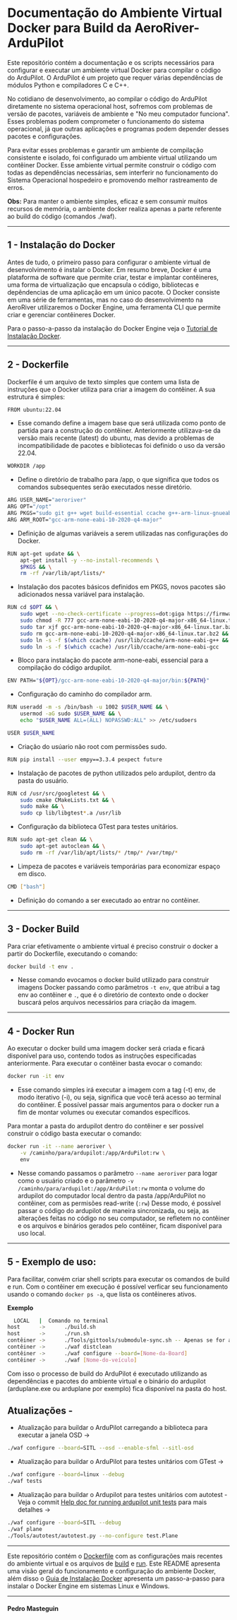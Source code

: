 # Documentação do Ambiente Virtual Docker para Build da AeroRiver-ArduPilot

Este repositório contém a documentação e os scripts necessários para configurar e executar um ambiente virtual Docker para compilar o código do ArduPilot. O ArduPilot é um projeto que requer várias dependências de módulos Python e compiladores C e C++.

No cotidiano de desenvolvimento, ao compilar o código do ArduPilot diretamente no sistema operacional host, sofremos com problemas de versão de pacotes, variáveis de ambiente e "No meu computador funciona". Esses problemas podem comprometer o funcionamento do sistema operacional, já que outras aplicações e programas podem depender desses pacotes e configurações.

Para evitar esses problemas e garantir um ambiente de compilação consistente e isolado, foi configurado um ambiente virtual utilizando um contêiner Docker. Esse ambiente virtual permite construir o código com todas as dependências necessárias, sem interferir no funcionamento do Sistema Operacional hospedeiro e promovendo melhor rastreamento de erros.

**Obs:** Para manter o ambiente simples, eficaz e sem consumir muitos recursos de memória, o ambiente docker realiza apenas a parte referente ao build do código (comandos ./waf).

---

## 1 - Instalação do Docker

Antes de tudo, o primeiro passo para configurar o ambiente virtual de desenvolvimento é instalar o Docker. Em resumo breve, Docker é uma plataforma de software que permite criar, testar e implantar contêineres, uma forma de virtualização que encapsula o código, bibliotecas e depêndencias de uma aplicação em um único pacote. O Docker consiste em uma série de ferramentas, mas no caso do desenvolvimento na AeroRiver utilizaremos o Docker Engine, uma ferramenta CLI que permite criar e gerenciar contêineres Docker.

Para o passo-a-passo da instalação do Docker Engine veja o [Tutorial de Instalação Docker](InstallDocker.md).

---

## 2 - Dockerfile

Dockerfile é um arquivo de texto simples que contem uma lista de instruções que o Docker utiliza para criar a imagem do contêiner. A sua estrutura é simples:

```bash
FROM ubuntu:22.04
```
- Esse comando define a imagem base que será utilizada como ponto de partida para a construção do contêiner. Anteriormente utilizava-se da versão mais recente (latest) do ubuntu, mas devido a problemas de incompatibilidade de pacotes e bibliotecas foi definido o uso da versão 22.04.

```bash
WORKDIR /app
```
- Define o diretório de trabalho para /app, o que significa que todos os comandos subsequentes serão executados nesse diretório.

```bash
ARG USER_NAME="aeroriver"
ARG OPT="/opt"
ARG PKGS="sudo git g++ wget build-essential ccache g++-arm-linux-gnueabihf python3-pip python3-distutils libsfml-dev cmak libgtest-dev liblua5.3 rsync"
ARG ARM_ROOT="gcc-arm-none-eabi-10-2020-q4-major"
```
- Definição de algumas variáveis a serem utilizadas nas configurações do Docker.

```bash
RUN apt-get update && \
    apt-get install -y --no-install-recommends \
    $PKGS && \
    rm -rf /var/lib/apt/lists/*
```
- Instalação dos pacotes básicos definidos em PKGS, novos pacotes são adicionados nessa variável para instalação.

```bash
RUN cd $OPT && \
    sudo wget --no-check-certificate --progress=dot:giga https://firmware.ardupilot.org/Tools/STM32-tools/gcc-arm-none-eabi-10-2020-q4-major-x86_64-linux.tar.bz2 && \
    sudo chmod -R 777 gcc-arm-none-eabi-10-2020-q4-major-x86_64-linux.tar.bz2 && \
    sudo tar xjf gcc-arm-none-eabi-10-2020-q4-major-x86_64-linux.tar.bz2 && \
    sudo rm gcc-arm-none-eabi-10-2020-q4-major-x86_64-linux.tar.bz2 && \
    sudo ln -s -f $(which ccache) /usr/lib/ccache/arm-none-eabi-g++ && \
    sudo ln -s -f $(which ccache) /usr/lib/ccache/arm-none-eabi-gcc
```
- Bloco para instalação do pacote arm-none-eabi, essencial para a compilação do código ardupilot.

```bash
ENV PATH="${OPT}/gcc-arm-none-eabi-10-2020-q4-major/bin:${PATH}"
```
- Configuração do caminho do compilador arm.

```bash
RUN useradd -m -s /bin/bash -u 1002 $USER_NAME && \
    usermod -aG sudo $USER_NAME && \
    echo "$USER_NAME ALL=(ALL) NOPASSWD:ALL" >> /etc/sudoers

USER $USER_NAME
```
- Criação do usúario não root com permissões sudo.

```bash
RUN pip install --user empy==3.3.4 pexpect future
```
- Instalação de pacotes de python utilizados pelo ardupilot, dentro da pasta do usuário.

```bash
RUN cd /usr/src/googletest && \
    sudo cmake CMakeLists.txt && \
    sudo make && \
    sudo cp lib/libgtest*.a /usr/lib
```
- Configuração da biblioteca GTest para testes unitários.

```bash
RUN sudo apt-get clean && \
    sudo apt-get autoclean && \
    sudo rm -rf /var/lib/apt/lists/* /tmp/* /var/tmp/*
```
- Limpeza de pacotes e variáveis temporárias para economizar espaço em disco.

```bash
CMD ["bash"]
```
- Definição do comando a ser executado ao entrar no contêiner.

---

## 3 - Docker Build

Para criar efetivamente o ambiente virtual é preciso construir o docker a partir do Dockerfile, executando o comando:

```bash
docker build -t env .
```
- Nesse comando evocamos o docker build utilizado para construir imagens Docker passando como parâmetros ```-t env```, que atribui a tag env ao contêiner e ```.```, que é o diretório de contexto onde o docker buscará pelos arquivos necessários para criação da imagem.

---

## 4 - Docker Run

Ao executar o docker build uma imagem docker será criada e ficará disponível para uso, contendo todos as instruções especificadas anteriormente. Para executar o contêiner basta evocar o comando:

```bash
docker run -it env
```
- Esse comando simples irá executar a imagem com a tag (-t) env, de modo iterativo (-i), ou seja, significa que você terá acesso ao terminal do contêiner. É possível passar mais argumentos para o docker run a fim de montar volumes ou executar comandos específicos.

Para montar a pasta do ardupilot dentro do contêiner e ser possível construir o código basta executar o comando:

```bash
docker run -it --name aeroriver \
    -v /caminho/para/ardupilot:/app/ArduPilot:rw \
    env
```
- Nesse comando passamos o parâmetro ```--name aeroriver``` para logar como o usuário criado e o parâmetro ```-v /caminho/para/ardupilot:/app/ArduPilot:rw``` monta o volume do ardupilot do computador local dentro da pasta /app/ArduPilot no contêiner, com as permisões read-write (```:rw```)
Desse modo, é possível passar o código do ardupilot de maneira sincronizada, ou seja, as alterações feitas no código no seu computador, se refletem no contêiner e os arquivos e binários gerados pelo contêiner, ficam disponível para uso local.

---

## 5 - Exemplo de uso:

Para facilitar, convém criar shell scripts para executar os comandos de build e run. Com o contêiner em execução é possível verficar seu funcionamento usando o comando ```docker ps -a```, que lista os contêineres ativos.

**Exemplo**
```bash
  LOCAL   |  Comando no terminal
host      ->      ./build.sh
host      ->      ./run.sh
contêiner ->      ./Tools/gittools/submodule-sync.sh -- Apenas se for a primeira vez em que o ArduPilot é executado.
contêiner ->      ./waf distclean
contêiner ->      ./waf configure --board=[Nome-da-Board] 
contêiner ->      ./waf [Nome-do-veículo]
```

Com isso o processo de build do ArduPilot é executado utilizando as dependências e pacotes do ambiente virtual e o binário do ardupilot (arduplane.exe ou arduplane por exemplo) fica disponível na pasta do host.


## Atualizações -

- Atualização para buildar o ArduPilot carregando a biblioteca para executar a janela OSD ->
```bash
./waf configure --board=SITL --osd --enable-sfml --sitl-osd
```

- Atualização para buildar o ArduPilot para testes unitários com GTest ->
```bash
./waf configure --board=linux --debug
./waf tests
```

- Atualização para buildar o Ardupilot para testes unitários com autotest - Veja o commit [Help doc for running ardupilot unit tests](https://github.com/AeroRiver/AeroRiver-ArduPilot/commit/a46ad8f6f7e7d07feca4074863b43349ed8ceda4) para mais detalhes ->
```bash
./waf configure --board=SITL --debug
./waf plane
./Tools/autotest/autotest.py --no-configure test.Plane
```

---

Este repositório contém o [Dockerfile](Dockerfile) com as configurações mais recentes do ambiente virtual e os arquivos de [build](sample_build.txt) e [run](sample_run.txt). Este README apresenta uma visão geral do funcionamento e configuração do ambiente Docker,
além disso o [Guia de Instalação Docker](InstallDocker.md) apresenta um passo-a-passo para instalar o Docker Engine em sistemas Linux e Windows.

---






#### Pedro Masteguin


